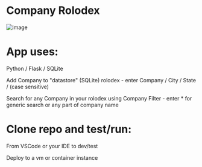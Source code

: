 # Company Rolodex

![image](https://user-images.githubusercontent.com/5374172/118974079-66e10300-b940-11eb-8df9-9787ed923a17.png)

# App uses:

  Python / Flask / SQLite

  Add Company to "datastore" (SQLite) rolodex - enter Company / City / State /  (case sensitive)

  Search for any Company in your rolodex using Company Filter - enter * for generic search or any part of company name

# Clone repo and test/run:

  From VSCode or your IDE to dev/test
  
  Deploy to a vm or container instance
